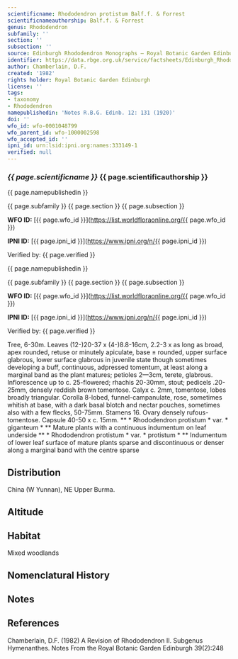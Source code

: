 ```yaml
---
scientificname: Rhododendron protistum Balf.f. & Forrest
scientificnameauthorship: Balf.f. & Forrest
genus: Rhododendron
subfamily: ''
section: ''
subsection: ''
source: Edinburgh Rhododendron Monographs – Royal Botanic Garden Edinburgh
identifier: https://data.rbge.org.uk/service/factsheets/Edinburgh_Rhododendron_Monographs.xhtml
author: Chamberlain, D.F.
created: '1982'
rights holder: Royal Botanic Garden Edinburgh
license: ''
tags:
- taxonomy
- Rhododendron
namepublishedin: 'Notes R.B.G. Edinb. 12: 131 (1920)'
doi: ''
wfo_id: wfo-0001048799
wfo_parent_id: wfo-1000002598
wfo_accepted_id: ''
ipni_id: urn:lsid:ipni.org:names:333149-1
verified: null
---
```

### _{{ page.scientificname }}_ {{ page.scientificauthorship }}
 {{ page.namepublishedin }}

{{ page.subfamily }} {{ page.section }} {{ page.subsection }}

**WFO ID:** [{{ page.wfo_id }}](https://list.worldfloraonline.org/{{ page.wfo_id }})

**IPNI ID:** [{{ page.ipni_id }}](https://www.ipni.org/n/{{ page.ipni_id }})

Verified by: {{ page.verified }}

 {{ page.namepublishedin }}

{{ page.subfamily }} {{ page.section }} {{ page.subsection }}

**WFO ID:** [{{ page.wfo_id }}](https://list.worldfloraonline.org/{{ page.wfo_id }})

**IPNI ID:** [{{ page.ipni_id }}](https://www.ipni.org/n/{{ page.ipni_id }})

Verified by: {{ page.verified }}



Tree, 6-30m. Leaves (12-)20-37 x (4-)8.8-16cm, 2.2-3 x as long as broad, apex rounded, retuse or minutely apiculate, base ± rounded, upper surface glabrous, lower surface glabrous in juvenile state though sometimes developing a buff, continuous, adpressed tomentum, at least along a marginal band as the plant matures; petioles 2—3cm, terete, glabrous. Inflorescence up to c. 25-flowered; rhachis 20-30mm, stout; pedicels .20-25mm, densely reddish brown tomentose. Calyx c. 2mm, tomentose, lobes broadly triangular. Corolla 8-lobed, funnel-campanulate, rose, sometimes whitish at base, with a dark basal blotch and nectar pouches, sometimes also with a few flecks, 50-75mm. Stamens 16. Ovary densely rufous-tomentose. Capsule 40-50 x c. 15mm. ** * Rhododendron protistum * var. * giganteum * ** Mature plants with a continuous indumentum on leaf underside ** * Rhododendron protistum * var. * protistum * ** Indumentum of lower leaf surface of mature plants sparse and discontinuous or denser along a marginal band with the centre sparse

## Distribution
China (W Yunnan), NE Upper Burma.

## Altitude


## Habitat
Mixed woodlands

## Nomenclatural History

                       
## Notes


## References

Chamberlain, D.F. (1982) A Revision of Rhododendron II. Subgenus Hymenanthes. Notes From the Royal Botanic Garden Edinburgh 39(2):248

